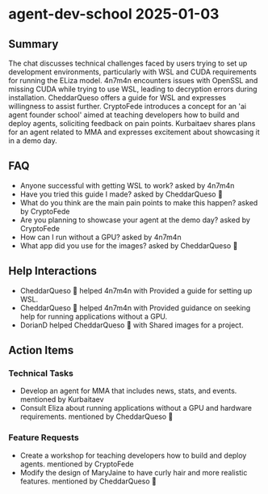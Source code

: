 # agent-dev-school 2025-01-03

## Summary
The chat discusses technical challenges faced by users trying to set up development environments, particularly with WSL and CUDA requirements for running the ELiza model. 4n7m4n encounters issues with OpenSSL and missing CUDA while trying to use WSL, leading to decryption errors during installation. CheddarQueso offers a guide for WSL and expresses willingness to assist further. CryptoFede introduces a concept for an 'ai agent founder school' aimed at teaching developers how to build and deploy agents, soliciting feedback on pain points. Kurbaitaev shares plans for an agent related to MMA and expresses excitement about showcasing it in a demo day.

## FAQ
- Anyone successful with getting WSL to work? asked by 4n7m4n
- Have you tried this guide I made? asked by CheddarQueso 🧀
- What do you think are the main pain points to make this happen? asked by CryptoFede
- Are you planning to showcase your agent at the demo day? asked by CryptoFede
- How can I run without a GPU? asked by 4n7m4n
- What app did you use for the images? asked by CheddarQueso 🧀

## Help Interactions
- CheddarQueso 🧀 helped 4n7m4n with Provided a guide for setting up WSL.
- CheddarQueso 🧀 helped 4n7m4n with Provided guidance on seeking help for running applications without a GPU.
- DorianD helped CheddarQueso 🧀 with Shared images for a project.

## Action Items

### Technical Tasks
- Develop an agent for MMA that includes news, stats, and events. mentioned by Kurbaitaev
- Consult Eliza about running applications without a GPU and hardware requirements. mentioned by CheddarQueso 🧀

### Feature Requests
- Create a workshop for teaching developers how to build and deploy agents. mentioned by CryptoFede
- Modify the design of MaryJaine to have curly hair and more realistic features. mentioned by CheddarQueso 🧀